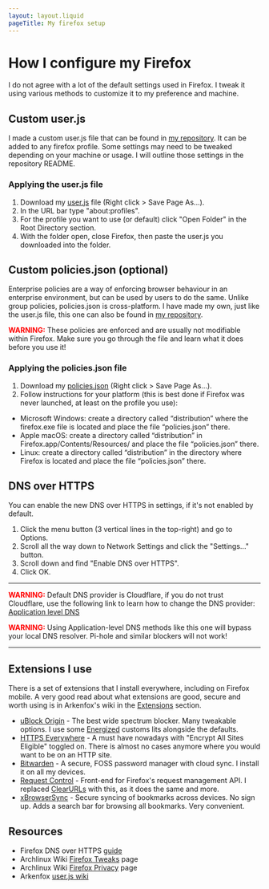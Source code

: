 ```yaml
---
layout: layout.liquid
pageTitle: My firefox setup
---
```

# How I configure my Firefox
I do not agree with a lot of the default settings used in Firefox. I tweak it using various methods to customize it to my preference and machine.

## Custom user.js
I made a custom user.js file that can be found in [my repository](https://github.com/Kellegram/my-firefox-setup). It can be added to any firefox profile. Some settings may need to be tweaked depending on your machine or usage. I will outline those settings in the repository README.

### Applying the user.js file
1. Download my [user.js](https://raw.githubusercontent.com/Kellegram/my-firefox-setup/master/user.js) file (Right click > Save Page As...).
2. In the URL bar type "about:profiles".
3. For the profile you want to use (or default) click "Open Folder" in the Root Directory section.
4. With the folder open, close Firefox, then paste the user.js you downloaded into the folder.

## Custom policies.json (optional)
Enterprise policies are a way of enforcing browser behaviour in an enterprise environment, but can be used by users to do the same. Unlike group policies, policies.json is cross-platform. I have made my own, just like the user.js file, this one can also be found in [my repository](https://github.com/Kellegram/my-firefox-setup).

<span style="color:red"> **WARNING:**</span> These policies are enforced and are usually not modifiable within Firefox. Make sure you go through the file and learn what it does before you use it!

### Applying the policies.json file
1. Download my [policies.json](https://raw.githubusercontent.com/Kellegram/my-firefox-setup/master/policies.json) (Right click > Save Page As...).
2. Follow instructions for your platform (this is best done if Firefox was never launched, at least on the profile you use):  
  
* Microsoft Windows: create a directory called “distribution” where the firefox.exe file is located and place the file “policies.json” there.
* Apple macOS: create a directory called “distribution” in Firefox.app/Contents/Resources/ and place the file “policies.json” there.
* Linux: create a directory called “distribution” in the directory where Firefox is located and place the file “policies.json” there. 

## DNS over HTTPS
You can enable the new DNS over HTTPS in settings, if it's not enabled by default.

1. Click the menu button (3 vertical lines in the top-right) and go to Options.
2. Scroll all the way down to Network Settings and click the "Settings..." button.
3. Scroll down and find "Enable DNS over HTTPS".
4. Click OK.

***
<span style="color:red"> **WARNING:**</span> Default DNS provider is Cloudflare, if you do not trust Cloudflare, use the following link to learn how to change the DNS provider: [Application level DNS](https://wiki.archlinux.org/index.php/Domain_name_resolution#Application-level_DNS)

<span style="color:red"> **WARNING:**</span> Using Application-level DNS methods like this one will bypass your local DNS resolver. Pi-hole and similar blockers will not work!

***

## Extensions I use
There is a set of extensions that I install everywhere, including on Firefox mobile. A very good read about what extensions are good, secure and worth using is in Arkenfox's wiki in the [Extensions](https://github.com/arkenfox/user.js/wiki/4.1-Extensions) section.

* [uBlock Origin](https://addons.mozilla.org/en-GB/firefox/addon/ublock-origin/) - The best wide spectrum blocker. Many tweakable options. I use some [Energized](https://energized.pro/) customs lits alongside the defaults.
* [HTTPS Everywhere](https://addons.mozilla.org/en-GB/firefox/addon/https-everywhere/) - A must have nowadays with "Encrypt All Sites Eligible" toggled on. There is almost no cases anymore where you would want to be on an HTTP site.
* [Bitwarden](https://addons.mozilla.org/en-GB/firefox/addon/bitwarden-password-manager/) - A secure, FOSS password manager with cloud sync. I install it on all my devices.
* [Request Control](https://addons.mozilla.org/en-US/firefox/addon/requestcontrol/) - Front-end for Firefox's request management API. I replaced [ClearURLs](https://addons.mozilla.org/en-US/firefox/addon/clearurls/) with this, as it does the same and more.
* [xBrowserSync](https://addons.mozilla.org/en-US/firefox/addon/xbs/) - Secure syncing of bookmarks across devices. No sign up. Adds a search bar for browsing all bookmarks. Very convenient.


## Resources
* Firefox DNS over HTTPS [guide](https://support.mozilla.org/en-US/kb/firefox-dns-over-https)
* Archlinux Wiki [Firefox Tweaks](https://wiki.archlinux.org/index.php/Firefox/Tweaks) page
* Archlinux Wiki [Firefox Privacy](https://wiki.archlinux.org/index.php/Firefox/Privacy) page
* Arkenfox [user.js wiki](https://github.com/arkenfox/user.js/wiki)